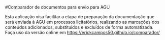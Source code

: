 #Comparador de documentos para envio para AGU

Esta aplicação visa facilitar a etapa de preparação da documentação que será enviada à AGU em processos licitatórios, realizando as marcações dos conteúdos adicionados, substituídos e excluídos de forma automatizada. Faça uso da versão online em https://erickcampos50.github.io/comparador/
